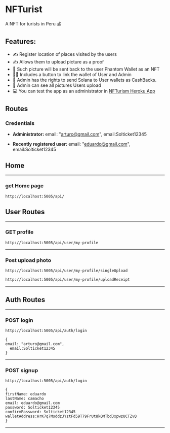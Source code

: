 # NFTurist

A NFT for turists in Peru 💰

## Features:

- ✍️ Register location of places visited by the users 
- ✍️ Allows them to upload picture as a proof
- 📱 Such picture will be sent back to the user Phantom Wallet as an NFT
- 👨‍💼 Includes a button to link the wallet of User and Admin
- 👑 Admin has the rights to send Solana to User wallets as CashBacks.
- 📸  Admin can see all pictures Users upload
- 💻 You can test the app as an administrator in [NFTurism Heroku App](https://soltickets.herokuapp.com/)
  > >

## Routes

### **Credentials**

- **Administrator:**
  email: "arturo@gmail.com",
  email:Solticket12345

- **Recently registered user:**
  email: "eduardo@gmail.com",
  email:Solticket12345

  

## Home
---
### **get** Home page

```
http://localhost:5005/api/
```

## User Routes

---

### **GET** profile

```
http://localhost:5005/api/user/my-profile
```

---

### **Post** upload photo

```
http://localhost:5005/api/user/my-profile/singleUpload
```

```
http://localhost:5005/api/user/my-profile/uploadReceipt
```


---



## Auth Routes


---

### **POST** login

```
http://localhost:5005/api/auth/login
```

```
{
email: "arturo@gmail.com",
  email:Solticket12345
}
```

---

### **POST** signup

```
http://localhost:5005/api/auth/login
```

```
{
firstName: eduardo
lastName: camacho
email: eduardo@gmail.com
password: Solticket12345
confirmPassword: Solticket12345
walletAddress:HrK7q7MsddzJYztFd59T79FrUt8kQMTbdJxpwzUCTZvQ
}
```

---